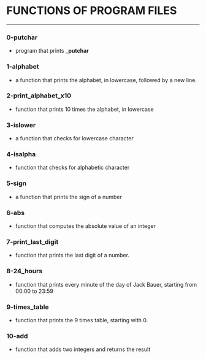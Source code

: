 
# FUNCTIONS OF PROGRAM FILES
---

### 0-putchar
- program that prints **_putchar**

### 1-alphabet
- a function that prints the alphabet, in lowercase, followed by a new line.

### 2-print_alphabet_x10
- function that prints 10 times the alphabet, in lowercase

### 3-islower
- a function that checks for lowercase character

### 4-isalpha
- function that checks for alphabetic character

### 5-sign
- a function that prints the sign of a number

### 6-abs
- function that computes the absolute value of an integer

### 7-print_last_digit
- function that prints the last digit of a number.

### 8-24_hours
- function that prints every minute of the day of Jack Bauer, starting from 00:00 to 23:59

### 9-times_table
- function that prints the 9 times table, starting with 0.

### 10-add
- function that adds two integers and returns the result
